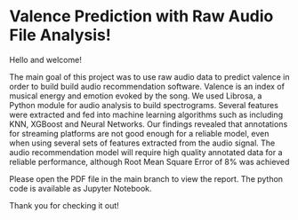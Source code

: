 # Valence Prediction with Raw Audio File Analysis!

Hello and welcome!

The main goal of this project was to use raw audio data to predict valence in order to build build audio recommendation software. 
Valence is an index of musical energy and emotion evoked by the song. We used Librosa, a Python module for audio analysis to build spectrograms. 
Several features were extracted and fed into machine learning algorithms such as including KNN, XGBoost and Neural Networks. 
Our findings revealed that annotations for streaming platforms are not good enough for a reliable model, even when using several sets of features extracted from the audio signal.
The audio recommendation model will require high quality annotated data for a reliable performance, although Root Mean Square Error of 8% was achieved

Please open the PDF file in the main branch to view the report. The python code is available as Jupyter Notebook.

Thank you for checking it out!
